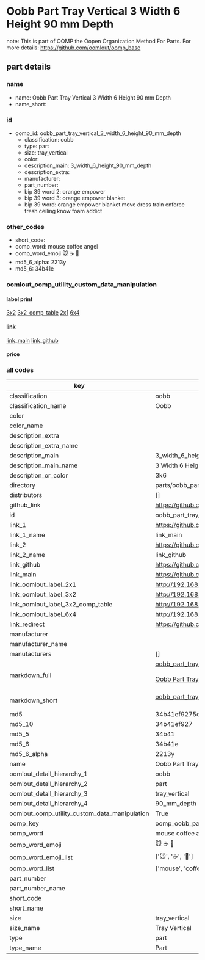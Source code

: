 # Oobb Part Tray Vertical 3 Width 6 Height 90 mm Depth  

note: This is part of OOMP the Oopen Organization Method For Parts. For more details: https://github.com/oomlout/oomp_base

##  part details
  







### name
* name: Oobb Part Tray Vertical 3 Width 6 Height 90 mm Depth
* name_short: 
### id
* oomp_id: oobb_part_tray_vertical_3_width_6_height_90_mm_depth
  * classification: oobb
  * type: part
  * size: tray_vertical
  * color: 
  * description_main: 3_width_6_height_90_mm_depth
  * description_extra: 
  * manufacturer: 
  * part_number: 
  * bip 39 word 2: orange empower
  * bip 39 word 3: orange empower blanket
  * bip 39 word: orange empower blanket move dress train enforce fresh ceiling know foam addict

### other_codes
* short_code: 
* oomp_word: mouse coffee angel
* oomp_word_emoji :mouse: :coffee: :angel:
* md5_6_alpha: 2213y
* md5_6: 34b41e






### oomlout_oomp_utility_custom_data_manipulation
#### label print
[3x2](http://192.168.1.245:1112/?label=oomp%202213y)
[3x2_oomp_table](http://192.168.1.108:1112/?label=oomp%202213y)
[2x1](http://192.168.1.242:1112/?label=oomp%202213y)
[6x4](http://192.168.1.55:1112/?label=oomp%202213y)    

#### link

[link_main](https://github.com/oomlout/oomlout_oomp_version_1_messy/tree/main/parts/oobb_part_tray_vertical_3_width_6_height_90_mm_depth) [link_github](https://github.com/oomlout/oomlout_oomp_version_1_messy/tree/main/parts/oobb_part_tray_vertical_3_width_6_height_90_mm_depth)                             

#### price







### all codes 
| key | value |  
| --- | --- |  
| classification | oobb |  
| classification_name | Oobb |  
| color |  |  
| color_name |  |  
| description_extra |  |  
| description_extra_name |  |  
| description_main | 3_width_6_height_90_mm_depth |  
| description_main_name | 3 Width 6 Height 90 mm Depth |  
| description_or_color | 3k6 |  
| directory | parts/oobb_part_tray_vertical_3_width_6_height_90_mm_depth |  
| distributors | [] |  
| github_link | https://github.com/oomlout/oomlout_oomp_part_src/tree/main/parts/oobb_part_tray_vertical_3_width_6_height_90_mm_depth |  
| id | oobb_part_tray_vertical_3_width_6_height_90_mm_depth |  
| link_1 | https://github.com/oomlout/oomlout_oomp_version_1_messy/tree/main/parts/oobb_part_tray_vertical_3_width_6_height_90_mm_depth |  
| link_1_name | link_main |  
| link_2 | https://github.com/oomlout/oomlout_oomp_version_1_messy/tree/main/parts/oobb_part_tray_vertical_3_width_6_height_90_mm_depth |  
| link_2_name | link_github |  
| link_github | https://github.com/oomlout/oomlout_oomp_version_1_messy/tree/main/parts/oobb_part_tray_vertical_3_width_6_height_90_mm_depth |  
| link_main | https://github.com/oomlout/oomlout_oomp_version_1_messy/tree/main/parts/oobb_part_tray_vertical_3_width_6_height_90_mm_depth |  
| link_oomlout_label_2x1 | http://192.168.1.242:1112/?label=oomp%202213y |  
| link_oomlout_label_3x2 | http://192.168.1.245:1112/?label=oomp%202213y |  
| link_oomlout_label_3x2_oomp_table | http://192.168.1.108:1112/?label=oomp%202213y |  
| link_oomlout_label_6x4 | http://192.168.1.55:1112/?label=oomp%202213y |  
| link_redirect | https://github.com/oomlout/oomlout_oomp_version_1_messy/tree/main/parts/oobb_part_tray_vertical_3_width_6_height_90_mm_depth |  
| manufacturer |  |  
| manufacturer_name |  |  
| manufacturers | [] |  
| markdown_full | [oobb_part_tray_vertical_3_width_6_height_90_mm_depth](none)<br>[](none)<br>[Oobb Part Tray Vertical 3 Width 6 Height 90 Mm Depth](none)<br><br> |  
| markdown_short | [oobb_part_tray_vertical_3_width_6_height_90_mm_depth](none)<br><br> |  
| md5 | 34b41ef9275cc9479c21590c2e9244de |  
| md5_10 | 34b41ef927 |  
| md5_5 | 34b41 |  
| md5_6 | 34b41e |  
| md5_6_alpha | 2213y |  
| name | Oobb Part Tray Vertical 3 Width 6 Height 90 mm Depth |  
| oomlout_detail_hierarchy_1 | oobb |  
| oomlout_detail_hierarchy_2 | part |  
| oomlout_detail_hierarchy_3 | tray_vertical |  
| oomlout_detail_hierarchy_4 | 90_mm_depth |  
| oomlout_oomp_utility_custom_data_manipulation | True |  
| oomp_key | oomp_oobb_part_tray_vertical_3_width_6_height_90_mm_depth |  
| oomp_word | mouse coffee angel |  
| oomp_word_emoji | :mouse: :coffee: :angel: |  
| oomp_word_emoji_list | [':mouse:', ':coffee:', ':angel:'] |  
| oomp_word_list | ['mouse', 'coffee', 'angel'] |  
| part_number |  |  
| part_number_name |  |  
| short_code |  |  
| short_name |  |  
| size | tray_vertical |  
| size_name | Tray Vertical |  
| type | part |  
| type_name | Part |  
